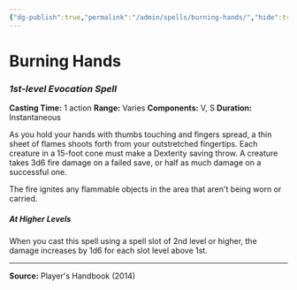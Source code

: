 ```yaml
---
{"dg-publish":true,"permalink":"/admin/spells/burning-hands/","hide":true,"updated":"2025-08-05T19:49:54.384+01:00"}
---
```


# Burning Hands
### *1st-level Evocation Spell*
**Casting Time:** 1 action
**Range:** Varies
**Components:** V, S
**Duration:** Instantaneous

As you hold your hands with thumbs touching and fingers spread, a thin sheet of flames shoots forth from your outstretched fingertips. Each creature in a 15-foot cone must make a Dexterity saving throw. A creature takes 3d6 fire damage on a failed save, or half as much damage on a successful one.

The fire ignites any flammable objects in the area that aren't being worn or carried.

##### At Higher Levels
When you cast this spell using a spell slot of 2nd level or higher, the damage increases by 1d6 for each slot level above 1st.

---
**Source:** Player's Handbook (2014)